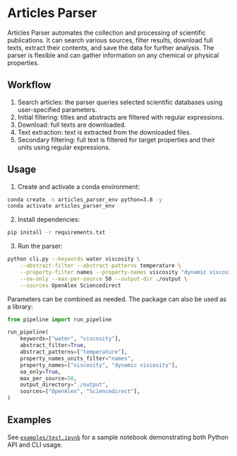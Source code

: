 # Articles Parser

Articles Parser automates the collection and processing of scientific publications. It can search various sources, filter results, download full texts, extract their contents, and save the data for further analysis. The parser is flexible and can gather information on any chemical or physical properties.

## Workflow

1. Search articles: the parser queries selected scientific databases using user-specified parameters.
2. Initial filtering: titles and abstracts are filtered with regular expressions.
3. Download: full texts are downloaded.
4. Text extraction: text is extracted from the downloaded files.
5. Secondary filtering: full text is filtered for target properties and their units using regular expressions.

## Usage

1. Create and activate a conda environment:

```bash
conda create -n articles_parser_env python=3.8 -y
conda activate articles_parser_env
```

2. Install dependencies:

```bash
pip install -r requirements.txt
```

3. Run the parser:

```bash
python cli.py --keywords water viscosity \
    --abstract-filter --abstract-patterns temperature \
    --property-filter names --property-names viscosity "dynamic viscosity" \
    --oa-only --max-per-source 50 --output-dir ./output \
    --sources OpenAlex Sciencedirect
```

Parameters can be combined as needed. The package can also be used as a library:

```python
from pipeline import run_pipeline

run_pipeline(
    keywords=["water", "viscosity"],
    abstract_filter=True,
    abstract_patterns=["temperature"],
    property_names_units_filter="names",
    property_names=["viscosity", "dynamic viscosity"],
    oa_only=True,
    max_per_source=50,
    output_directory="./output",
    sources=["OpenAlex", "Sciencedirect"],
)
```

## Examples

See [`examples/test.ipynb`](examples/test.ipynb) for a sample notebook demonstrating both Python API and CLI usage.
